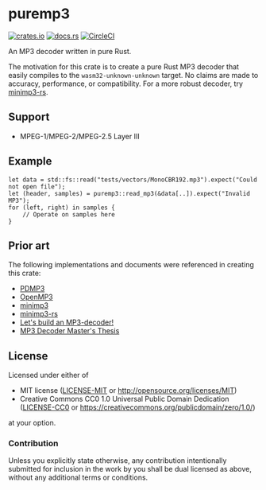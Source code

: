 # puremp3
[![crates.io](https://img.shields.io/crates/v/puremp3.svg)](https://crates.io/crates/puremp3)
[![docs.rs](https://docs.rs/puremp3/badge.svg)](https://docs.rs/puremp3)
[![CircleCI](https://circleci.com/gh/Herschel/puremp3.svg?style=svg)](https://circleci.com/gh/Herschel/puremp3)

An MP3 decoder written in pure Rust.

The motivation for this crate is to create a pure Rust MP3 decoder that easily compiles to the `wasm32-unknown-unknown` target. No claims are made to accuracy, performance, or compatibility. For a more robust decoder, try [minimp3-rs](https://github.com/germangb/minimp3-rs).

## Support

* MPEG-1/MPEG-2/MPEG-2.5 Layer III

## Example

```
let data = std::fs::read("tests/vectors/MonoCBR192.mp3").expect("Could not open file");
let (header, samples) = puremp3::read_mp3(&data[..]).expect("Invalid MP3");
for (left, right) in samples {
    // Operate on samples here
}
```

## Prior art

The following implementations and documents were referenced in creating this crate:

 * [PDMP3](https://github.com/technosaurus/PDMP3)
 * [OpenMP3](https://github.com/audioboy77/OpenMP3)
 * [minimp3](https://github.com/lieff/minimp3)
 * [minimp3-rs](https://github.com/germangb/minimp3-rs)
 * [Let's build an MP3-decoder!](http://blog.bjrn.se/2008/10/lets-build-mp3-decoder.html)
 * [MP3 Decoder Master's Thesis](https://sites.google.com/a/kmlager.com/www/projects)
 
## License

Licensed under either of

 * MIT license ([LICENSE-MIT](LICENSE-MIT) or http://opensource.org/licenses/MIT)
 * Creative Commons CC0 1.0 Universal Public Domain Dedication ([LICENSE-CC0](LICENSE-CC0) or https://creativecommons.org/publicdomain/zero/1.0/)

at your option.

### Contribution

Unless you explicitly state otherwise, any contribution intentionally submitted for inclusion in the work by you shall be dual licensed as above, without any additional terms or conditions.
